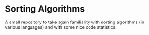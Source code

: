 # Sorting Algorithms #

A small repository to take again familiarity with sorting algorithms (in various languages) and with some nice code statistics.
